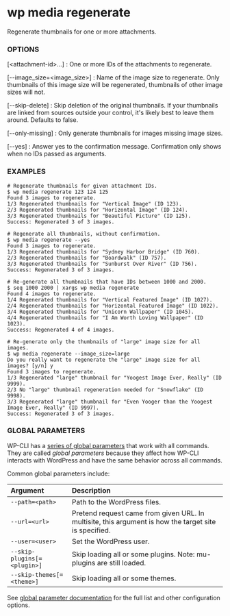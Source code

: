 # wp media regenerate

Regenerate thumbnails for one or more attachments.

### OPTIONS

[&lt;attachment-id&gt;...]
: One or more IDs of the attachments to regenerate.

[\--image_size=&lt;image_size&gt;]
: Name of the image size to regenerate. Only thumbnails of this image size will be regenerated, thumbnails of other image sizes will not.

[\--skip-delete]
: Skip deletion of the original thumbnails. If your thumbnails are linked from sources outside your control, it's likely best to leave them around. Defaults to false.

[\--only-missing]
: Only generate thumbnails for images missing image sizes.

[\--yes]
: Answer yes to the confirmation message. Confirmation only shows when no IDs passed as arguments.

### EXAMPLES

    # Regenerate thumbnails for given attachment IDs.
    $ wp media regenerate 123 124 125
    Found 3 images to regenerate.
    1/3 Regenerated thumbnails for "Vertical Image" (ID 123).
    2/3 Regenerated thumbnails for "Horizontal Image" (ID 124).
    3/3 Regenerated thumbnails for "Beautiful Picture" (ID 125).
    Success: Regenerated 3 of 3 images.

    # Regenerate all thumbnails, without confirmation.
    $ wp media regenerate --yes
    Found 3 images to regenerate.
    1/3 Regenerated thumbnails for "Sydney Harbor Bridge" (ID 760).
    2/3 Regenerated thumbnails for "Boardwalk" (ID 757).
    3/3 Regenerated thumbnails for "Sunburst Over River" (ID 756).
    Success: Regenerated 3 of 3 images.

    # Re-generate all thumbnails that have IDs between 1000 and 2000.
    $ seq 1000 2000 | xargs wp media regenerate
    Found 4 images to regenerate.
    1/4 Regenerated thumbnails for "Vertical Featured Image" (ID 1027).
    2/4 Regenerated thumbnails for "Horizontal Featured Image" (ID 1022).
    3/4 Regenerated thumbnails for "Unicorn Wallpaper" (ID 1045).
    4/4 Regenerated thumbnails for "I Am Worth Loving Wallpaper" (ID 1023).
    Success: Regenerated 4 of 4 images.

    # Re-generate only the thumbnails of "large" image size for all images.
    $ wp media regenerate --image_size=large
    Do you really want to regenerate the "large" image size for all images? [y/n] y
    Found 3 images to regenerate.
    1/3 Regenerated "large" thumbnail for "Yoogest Image Ever, Really" (ID 9999).
    2/3 No "large" thumbnail regeneration needed for "Snowflake" (ID 9998).
    3/3 Regenerated "large" thumbnail for "Even Yooger than the Yoogest Image Ever, Really" (ID 9997).
    Success: Regenerated 3 of 3 images.

### GLOBAL PARAMETERS

WP-CLI has a [series of global parameters](https://make.wordpress.org/cli/handbook/config/) that work with all commands. They are called _global parameters_ because they affect how WP-CLI interacts with WordPress and have the same behavior across all commands.

Common global parameters include:

| **Argument**    | **Description**              |
|:----------------|:-----------------------------|
| `--path=<path>` | Path to the WordPress files. |
| `--url=<url>`   | Pretend request came from given URL. In multisite, this argument is how the target site is specified. |
| `--user=<user>` | Set the WordPress user.      |
| `--skip-plugins[=<plugin>]` | Skip loading all or some plugins. Note: mu-plugins are still loaded. |
| `--skip-themes[=<theme>]` | Skip loading all or some themes. |

See [global parameter documentation](https://make.wordpress.org/cli/handbook/config/) for the full list and other configuration options.

